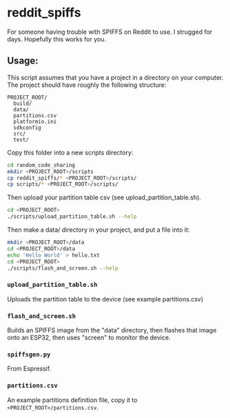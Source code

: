 # reddit_spiffs

For someone having trouble with SPIFFS on Reddit to use. I strugged for days. Hopefully this works for you.

## Usage:

This script assumes that you have a project in a directory on your computer.
The project should have roughly the following structure:

```
PROJECT_ROOT/
  build/
  data/
  partitions.csv
  platformio.ini
  sdkconfig
  src/
  test/
```

Copy this folder into a new scripts directory:
```bash
cd random_code_sharing
mkdir <PROJECT_ROOT>/scripts
cp reddit_spiffs/* <PROJECT_ROOT>/scripts/
cp scripts/* <PROJECT_ROOT>/scripts/
```

Then upload your partition table csv (see upload_partition_table.sh).

```bash
cd <PROJECT_ROOT>
./scripts/upload_partition_table.sh --help
```

Then make a data/ directory in your project, and put a file into it:

```bash
mkdir <PROJECT_ROOT>/data
cd <PROJECT_ROOT>/data
echo 'Hello World' > hello.txt
cd <PROJECT_ROOT>
./scripts/flash_and_screen.sh --help
```

### `upload_partition_table.sh`

Uploads the partition table to the device (see example partitions.csv)

### `flash_and_screen.sh`

Builds an SPIFFS image from the "data" directory, then flashes that image onto an ESP32,
then uses "screen" to monitor the device.

### `spiffsgen.py`

From Espressif.

### `partitions.csv`

An example partitions definition file, copy it to `<PROJECT_ROOT>/partitions.csv`.
